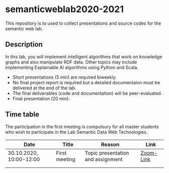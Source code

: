 # semanticweblab2020-2021

This repository is to used to collect presentations and source codes for the semantic web lab.




## Description
In this lab, you will implement intelligent algorithms that work on knowledge graphs and also manipulate RDF data. 
Other topics may include implementing Explainable AI algorithms using Python and Scala.

* Short presentations (5 min) are required biweekly.
* No final project report is required but a detailed documentaion must be delivered at the end of the lab.
* The final deliverables (code and documentation) will be peer-evaluated.
* Final presentation (20 min).

## Time table
The participation in the first meeting is compulsury for all master students who wish to participate in the Lab Semantic Data Web Technologies.


|  Date  	|  Title  	|  Reason  	|  Link     |
|---	|---	|---	|---    |
| 30.10.2020, 10:00-12:00  	| First meeting  	| Topic presentation and assignment  	| [Zoom-Link](https://uni-bonn.zoom.us/j/97543249600?pwd=RExkWHlGYmhBOElVUUVGKzc5VVU2UT09)   |
|   	|   	|   	|       |
|   	|   	|   	|       |
